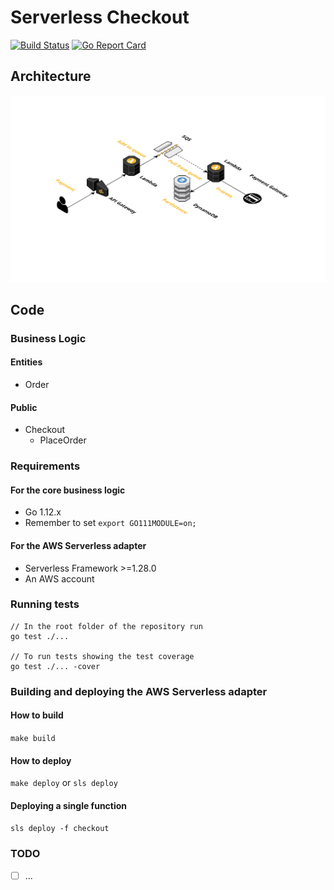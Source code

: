 # Serverless Checkout 
[![Build Status](https://travis-ci.org/lucasrosa/serverless-checkout.svg?branch=master)](https://travis-ci.org/lucasrosa/serverless-checkout) 
[![Go Report Card](https://goreportcard.com/badge/github.com/lucasrosa/serverless-checkout)](https://goreportcard.com/report/github.com/lucasrosa/serverless-checkout)

## Architecture

![Alt text](architecture.png?raw=true "Architecture")

## Code
### Business Logic
#### Entities
- Order

#### Public
- Checkout
    - PlaceOrder

### Requirements
#### For the core business logic
- Go 1.12.x
- Remember to set ```export GO111MODULE=on;```

#### For the AWS Serverless adapter
- Serverless Framework >=1.28.0
- An AWS account

### Running tests
```
// In the root folder of the repository run
go test ./...

// To run tests showing the test coverage
go test ./... -cover
```

### Building and deploying the AWS Serverless adapter

#### How to build
```make build```
#### How to deploy
```make deploy``` or ```sls deploy```
#### Deploying a single function
```sls deploy -f checkout```      

### TODO

- [ ] ...